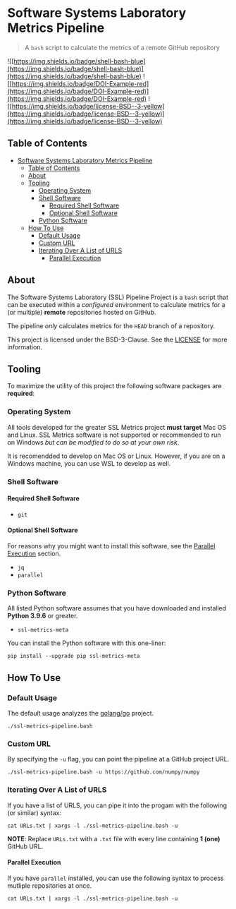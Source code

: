 # Software Systems Laboratory Metrics Pipeline

> A `bash` script to calculate the metrics of a remote GitHub repository

![[https://img.shields.io/badge/shell-bash-blue](https://img.shields.io/badge/shell-bash-blue)](https://img.shields.io/badge/shell-bash-blue)
![[https://img.shields.io/badge/DOI-Example-red](https://img.shields.io/badge/DOI-Example-red)](https://img.shields.io/badge/DOI-Example-red)
![[https://img.shields.io/badge/license-BSD--3-yellow](https://img.shields.io/badge/license-BSD--3-yellow)](https://img.shields.io/badge/license-BSD--3-yellow)

## Table of Contents

- [Software Systems Laboratory Metrics Pipeline](#software-systems-laboratory-metrics-pipeline)
  - [Table of Contents](#table-of-contents)
  - [About](#about)
  - [Tooling](#tooling)
    - [Operating System](#operating-system)
    - [Shell Software](#shell-software)
      - [Required Shell Software](#required-shell-software)
      - [Optional Shell Software](#optional-shell-software)
    - [Python Software](#python-software)
  - [How To Use](#how-to-use)
    - [Default Usage](#default-usage)
    - [Custom URL](#custom-url)
    - [Iterating Over A List of URLS](#iterating-over-a-list-of-urls)
      - [Parallel Execution](#parallel-execution)

## About

The Software Systems Laboratory (SSL) Pipeline Project is a `bash` script that can be executed within a *configured* environment to calculate metrics for a (or multiple) **remote** repositories hosted on GitHub.

The pipeline *only* calculates metrics for the `HEAD` branch of a repository.

This project is licensed under the BSD-3-Clause. See the [LICENSE](LICENSE) for more information.

## Tooling

To maximize the utility of this project the following software packages are **required**:

### Operating System

All tools developed for the greater SSL Metrics project **must target** Mac OS and Linux. SSL Metrics software is not supported or recommended to run on Windows *but can be modified to do so at your own risk*.

It is recomendded to develop on Mac OS or Linux. However, if you are on a Windows machine, you can use WSL to develop as well.

### Shell Software

#### Required Shell Software

- `git`

#### Optional Shell Software

For reasons why you might want to install this software, see the [Parallel Execution](#parallel-execution) section.

- `jq`
- `parallel`

### Python Software

All listed Python software assumes that you have downloaded and installed **Python 3.9.6** or greater.

- `ssl-metrics-meta`

You can install the Python software with this one-liner:

`pip install --upgrade pip ssl-metrics-meta`

## How To Use

### Default Usage

The default usage analyzes the [golang/go](https://github.com/golang/go) project.

`./ssl-metrics-pipeline.bash`

### Custom URL

By specifying the `-u` flag, you can point the pipeline at a GitHub project URL.

`./ssl-metrics-pipeline.bash -u https://github.com/numpy/numpy`

### Iterating Over A List of URLS

If you have a list of URLS, you can pipe it into the progam with the following (or similar) syntax:

`cat URLs.txt | xargs -l ./ssl-metrics-pipeline.bash -u`

**NOTE**: Replace `URLs.txt` with a `.txt` file with every line containing **1 (one)** GitHub URL.

#### Parallel Execution

If you have `parallel` installed, you can use the following syntax to process mutliple repositories at once.

`cat URLs.txt | xargs -l ./ssl-metrics-pipeline.bash -u`
